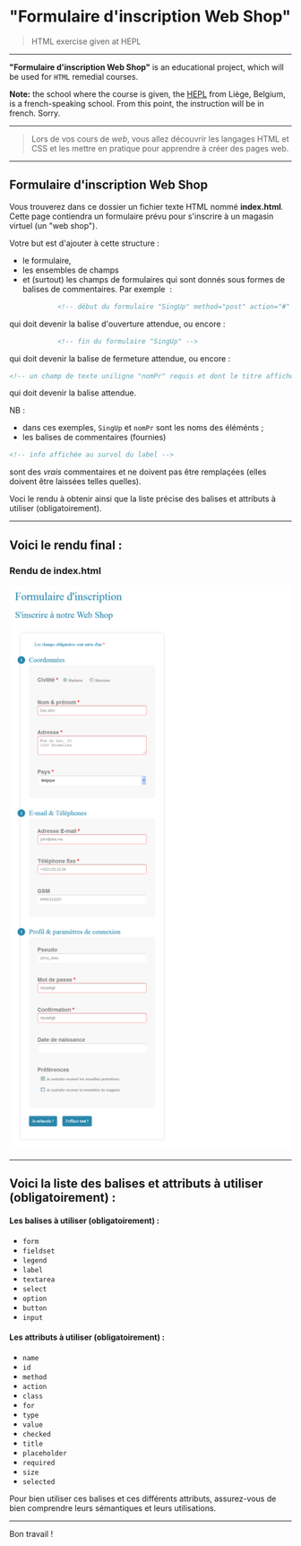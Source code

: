 # "Formulaire d'inscription Web Shop"

> HTML exercise given at HEPL

* * *

**"Formulaire d'inscription Web Shop"** is an educational project, which will be used for `HTML` remedial courses.

**Note:** the school where the course is given, the [HEPL](http://www.provincedeliege.be/hauteecole) from Liège, Belgium, is a french-speaking school. From this point, the instruction will be in french. Sorry.

* * *

> Lors de vos cours de *web*, vous allez découvrir les langages HTML et CSS et les mettre en pratique pour apprendre à créer des pages web.  

* * *

## Formulaire d'inscription Web Shop

Vous trouverez dans ce dossier un fichier texte HTML nommé **index.html**. Cette page contiendra un formulaire prévu pour s'inscrire à un magasin virtuel (un "web shop").

Votre but est d'ajouter à cette structure&nbsp;:

- le formulaire,
- les ensembles de champs
- et (surtout) les champs de formulaires qui sont donnés sous formes de balises de commentaires. Par exemple &nbsp;:

```html
			<!-- début du formulaire "SingUp" method="post" action="#" -->
```

qui doit devenir la balise d'ouverture attendue, ou encore&nbsp;:

```html
			<!-- fin du formulaire "SingUp" -->
```

qui doit devenir la balise de fermeture attendue, ou encore&nbsp;:

```html
<!-- un champ de texte uniligne "nomPr" requis et dont le titre affiche au survol le texte repris juste après la balise i ci-dessous et avec un placeholder "Doe John" -->
```

qui doit devenir la balise attendue.

NB&nbsp;:
- dans ces exemples, `SingUp` et `nomPr` sont les noms des éléménts&nbsp;;
- les balises de commentaires (fournies)
```html
<!-- info affichée au survol du label -->
```
sont des *vrais* commentaires et ne doivent pas être remplaçées (elles doivent être laissées telles quelles).
 
Voci le rendu à obtenir ainsi que la liste précise des balises et attributs à utiliser (obligatoirement).

* * *

## Voici le rendu final&nbsp;:

### Rendu de index.html

![rendu index.html](./renduIndex.png)

* * *

## Voici la liste des balises et attributs à utiliser (obligatoirement)&nbsp;:

#### Les balises à utiliser (obligatoirement)&nbsp;:

- `form`
- `fieldset`
- `legend`
- `label`
- `textarea`
- `select`
- `option`
- `button`
- `input`

#### Les attributs à utiliser (obligatoirement)&nbsp;:

- `name`
- `id`
- `method`
- `action`
- `class`
- `for`
- `type`
- `value`
- `checked`
- `title`
- `placeholder`
- `required`
- `size`
- `selected`

Pour bien utiliser ces balises et ces différents attributs, assurez-vous de bien comprendre leurs sémantiques et leurs utilisations.

* * *

Bon travail&nbsp;!
